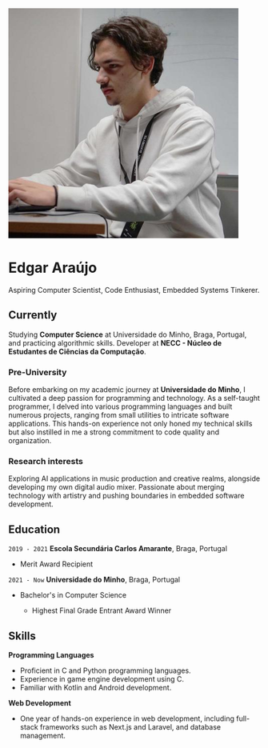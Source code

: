 
<div class="flex items-center gap-4">
  <img src="assets/profile.jpg"></img>
  <div>
    <h1 class="mb-0 border-0">Edgar Araújo</h1>
    <p>Aspiring Computer Scientist, Code Enthusiast, Embedded Systems Tinkerer.</p>
  </div>
</div>

## Currently

Studying __Computer Science__ at Universidade do Minho, Braga, Portugal, and practicing algorithmic skills.
Developer at __NECC - Núcleo de Estudantes de Ciências da Computação__.

### Pre-University

Before embarking on my academic journey at __Universidade do Minho__, I cultivated a deep passion for programming and technology. As a self-taught programmer, I delved into various programming languages and built numerous projects, ranging from small utilities to intricate software applications. This hands-on experience not only honed my technical skills but also instilled in me a strong commitment to code quality and organization.

### Research interests

Exploring AI applications in music production and creative realms, alongside developing my own digital audio mixer. Passionate about merging technology with artistry and pushing boundaries in embedded software development.

## Education

`2019 - 2021` __Escola Secundária Carlos Amarante__, Braga, Portugal

- Merit Award Recipient

`2021 - Now` __Universidade do Minho__, Braga, Portugal

- Bachelor's in Computer Science

  - Highest Final Grade Entrant Award Winner


## Skills

__Programming Languages__

- Proficient in C and Python programming languages.
- Experience in game engine development using C.
- Familiar with Kotlin and Android development.

__Web Development__

- One year of hands-on experience in web development, including full-stack frameworks such as Next.js and Laravel, and database management.


